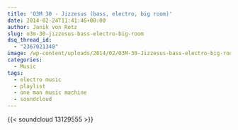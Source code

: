```yaml
---
title: 'O3M 30 - Jizzesus (bass, electro, big room)'
date: 2014-02-24T11:41:46+00:00
author: Janik von Rotz
slug: o3m-30-jizzesus-bass-electro-big-room
dsq_thread_id:
  - "2367021340"
image: /wp-content/uploads/2014/02/O3M-30-Jizzesus-bass-electro-big-room1.jpg
categories:
  - Music
tags:
  - electro music
  - playlist
  - one man music machine
  - soundcloud
---
```

{{< soundcloud 13129555 >}}